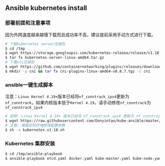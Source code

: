 ## Ansible kubernetes install

### 部署前提和注意事项



因为外网速度越来越慢下载而且成功率不高，建议提前采用手动方式进行下载。

```sh
# 下载kubernetes server压缩包
$ cd /tmp
$ wget https://storage.googleapis.com/kubernetes-release/release/v1.18.8/kubernetes-server-linux-amd64.tar.gz
$ tar fx kubernetes-server-linux-amd64.tar.gz
# 下载cni压缩包
$ wget https://github.com/containernetworking/plugins/releases/download/v0.8.7/cni-plugins-linux-amd64-v0.8.7.tgz
$ mkdir -p cni && tar fx cni-plugins-linux-amd64-v0.8.7.tgz -C cni
```

### ansible一键生成脚本
注意：`Linux Kernel 4.19+`版本已经将`nf_conntrack_ipv4`更新为`nf_conntrack`，如果内核版本低于`Kernel 4.19`，请手动修改`nf_conntrack`为`nf_conntrack_ipv4`
```sh
# 说明: Linux Kernel 4.19+ 版本已经将 nf_conntrack_ipv4 更新为 nf_conntrack
$ wget https://raw.githubusercontent.com/Donyintao/kube-ansible/master/kubernetes.v1.18.sh
# 注意: 根据实际环境修改配置参数
$ sh -x kubernetes.v1.18.sh
```

### Kubernetes 集群安装
```sh
$ cd /tmp/ansible-playbook
$ ansible-playbook etcd.yaml docker.yaml kube-master.yaml kube-node.yaml -i invertory/hosts
```
